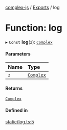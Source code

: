 [complex-js](../README.md) / [Exports](../modules.md) / log

# Function: log

▸ `Const` **log**(`z`): [`Complex`](../classes/Complex.md)

#### Parameters

| Name | Type |
| :------ | :------ |
| `z` | [`Complex`](../classes/Complex.md) |

#### Returns

[`Complex`](../classes/Complex.md)

#### Defined in

[static/log.ts:5](https://github.com/patrickroberts/complex/blob/master/src/static/log.ts#L5)
